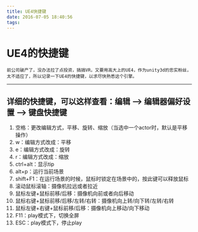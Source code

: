```yaml
---
title: UE4快捷键
date: 2016-07-05 18:40:56
tags:
---
```


# UE4的快捷键
    前公司破产了，没办法拉了点投资，搞搞VR，又要用高大上的UE4，作为unity3d的忠实粉丝，太不适应了，所以记录一下UE4的快捷键，以求尽快熟悉这个引擎。
--------
详细的快捷键，可以这样查看：编辑 --> 编辑器偏好设置 --> 键盘快捷键
--------
1. 空格：更改编辑方式，平移、旋转、缩放（当选中一个actor时，默认是平移操作）
2. w：编辑方式改成：平移
3. e：编辑方式改成：旋转
4. r：编辑方式改成：缩放
5. ctrl+alt：显示tip
6. alt+p：运行当前场景
7. shift+F1：在运行场景的时候，鼠标时锁定在场景中的，按此键可以释放鼠标
8. 滚动鼠标滚轴：摄像机拉远或者拉近
9. 鼠标左键+鼠标前移/后移：摄像机向前或者向后移动
10. 鼠标右键+鼠标前移/后移/左转/右转：摄像机向上转/向下转/左转/右转
11. 鼠标左键+右键+鼠标前移/后移：摄像机向上移动/向下移动
12. F11：play模式下，切换全屏
13. ESC：play模式下，停止play

	
	



